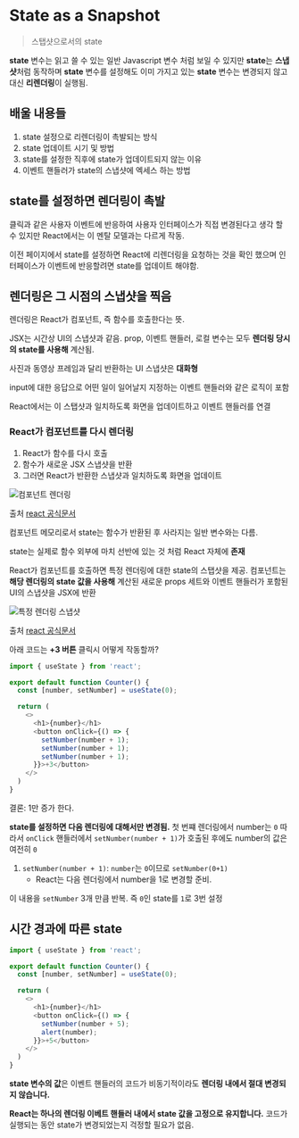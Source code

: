 # State as a Snapshot

> 스탭샷으로서의 state

**state** 변수는 읽고 쓸 수 있는 일반 Javascript 변수 처럼 보일 수 있지만 **state**는 **스냅샷**처럼 동작하며 **state** 변수를 설정해도 이미 가지고 있는 **state** 변수는 변경되지 않고 대신 **리렌더링**이 실행됨.

## 배울 내용들

1. state 설정으로 리렌더링이 촉발되는 방식
2. state 업데이트 시기 및 방법
3. state를 설정한 직후에 state가 업데이트되지 않는 이유
4. 이벤트 핸들러가 state의 스냅샷에 엑세스 하는 방법

## **state를 설정하면 렌더링이 촉발**

클릭과 같은 사용자 이벤트에 반응하여 사용자 인터페이스가 직접 변경된다고 생각 할 수 있지만 React에서는 이 멘탈 모델과는 다르게 작동.

이전 페이지에서 state를 설정하면 React에 리렌더링을 요청하는 것을 확인 했으며 인터페이스가 이벤트에 반응할려면 state를 업데이트 해야함.

## 렌더링은 그 시점의 스냅샷을 찍음

렌더링은 React가 컴포넌트, 즉 함수를 호출한다는 뜻.

JSX는 시간상 UI의 스냅샷과 같음. prop, 이벤트 핸들러, 로컬 변수는 모두 **렌더링 당시의 state를 사용해** 계산됨.

사진과 동영상 프레임과 달리 반환하는 UI 스냅샷은 **대화형**

input에 대한 응답으로 어떤 일이 일어날지 지정하는 이벤트 핸들러와 같은 로직이 포함

React에서는 이 스탭샷과 일치하도록 화면을 업데이트하고 이벤트 핸들러를 연결

### React가 컴포넌트를 다시 렌더링

1. React가 함수를 다시 호출
2. 함수가 새로운 JSX 스냅샷을 반환
3. 그러면 React가 반환한 스냅샷과 일치하도록 화면을 업데이트

![컴포넌트 렌더링](https://github.com/codingjwp/mindpalace/assets/113403155/42cb4b72-1063-4da3-bfea-697e6e642f56)

출처 [react 공식문서](https://react.dev/learn/state-as-a-snapshot)

컴포넌트 메모리로서 state는 함수가 반환된 후 사라지는 일반 변수와는 다름.

state는 실제로 함수 외부에 마치 선반에 있는 것 처럼 React 자체에 **존재**

React가 컴포넌트를 호출하면 특정 렌더링에 대한 state의 스탭샷을 제공. 컴포넌트는 **해당 렌더링의 state 값을 사용해** 계산된 새로운 props 세트와 이벤트 핸들러가 포함된 UI의 스냅샷을 JSX에 반환

![특정 렌더링 스냅샷](https://github.com/codingjwp/mindpalace/assets/113403155/fd34dcb4-ffe9-4b69-b45f-2454f189c99e)

출처 [react 공식문서](https://react.dev/learn/state-as-a-snapshot)

아래 코드는 **+3 버튼** 클릭시 어떻게 작동할까?

```javascript
import { useState } from 'react';

export default function Counter() {
  const [number, setNumber] = useState(0);

  return (
    <>
      <h1>{number}</h1>
      <button onClick={() => {
        setNumber(number + 1);
        setNumber(number + 1);
        setNumber(number + 1);
      }}>+3</button>
    </>
  )
}
```

결론: 1만 증가 한다.

**state를 설정하면 다음 렌더링에 대해서만 변경됨.** 첫 번쨰 렌더링에서 number는 `0` 따라서 `onClick` 핸들러에서 `setNumber(number + 1)`가 호출된 후에도 number의 값은 여전히 `0`

1. `setNumber(number + 1)`: `number`는 `0`이므로 `setNumber(0+1)` 
    - React는 다음 렌더링에서 number을 1로 변경할 준비.

이 내용을 `setNumber` 3개 만큼 반복. 즉 `0`인 state를 `1`로 3번 설정

## 시간 경과에 따른 state

```javascript
import { useState } from 'react';

export default function Counter() {
  const [number, setNumber] = useState(0);

  return (
    <>
      <h1>{number}</h1>
      <button onClick={() => {
        setNumber(number + 5);
        alert(number);
      }}>+5</button>
    </>
  )
}
```

**state 변수의 값**은 이벤트 핸들러의 코드가 비동기적이라도 **렌더링 내에서 절대 변경되지 않습니다.**

**React는 하나의 렌더링 이베트 핸들러 내에서 state 값을 고정으로 유지합니다.** 코드가 실행되는 동안 state가 변경되었는지 걱정할 필요가 없음.
